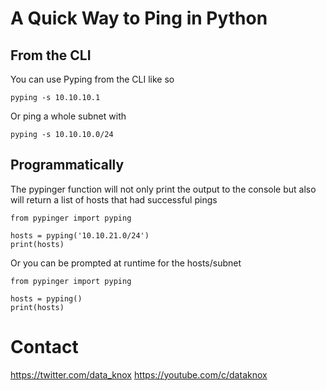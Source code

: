 # A Quick Way to Ping in Python

## From the CLI

You can use Pyping from the CLI like so
```
pyping -s 10.10.10.1
```
Or ping a whole subnet with
```
pyping -s 10.10.10.0/24
```

## Programmatically 

The pypinger function will not only print the output to the console but also will return a list of hosts that had successful pings
```
from pypinger import pyping

hosts = pyping('10.10.21.0/24')
print(hosts)
```
Or you can be prompted at runtime for the hosts/subnet
```
from pypinger import pyping

hosts = pyping()
print(hosts)
```

# Contact
https://twitter.com/data_knox
https://youtube.com/c/dataknox